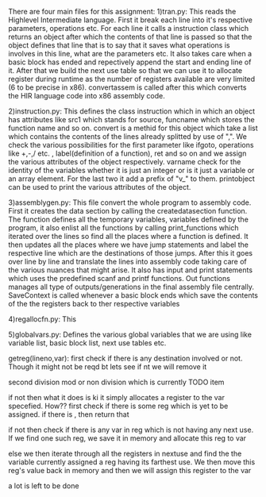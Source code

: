 There are four main files for this assignment:
1)tran.py: This reads the Highlevel Intermediate language. First it break each line into it's respective parameters, operations etc. For each line it calls a instruction class which returns an object after which the contents of that line is passed so that the object defines that line that is to say that it saves what operations is involves in this line, what are the parameters etc. It also takes care when a basic block has ended and repectively append the start and ending line of it. After that we build the next use table so that we can use it to allocate register during runtime as the number of registers available are very limited (6 to be precise in x86). convertassem is called after this which converts the HIR language code into x86 assembly code.  

2)instruction.py: This defines the class instruction which in which an object has attributes like src1 which stands for source, funcname which stores the function name and so on. convert is a methid for this object which take a list which contains the contents of the lines already splitted by use of ",". We check the various possibilities for the first parameter like ifgoto, operations like +,-,/ etc. , label(definition of a function), ret and so on and we assign the various attributes of the object respectively. varname check for the identity of the variables whether it is just an integer or is it just a variable or an array element. For the last two it add a prefix of "v_" to them. printobject can be used to print the various attributes of the object.


3)assemblygen.py: This file convert the whole program to assembly code. First it creates the data section by calling the createdatasection function. The function defines all the temporary variables, variables defined by the program, it also enlist all the functions by calling print_functions which iterated over the lines so find all the places where a function is defined. It then updates all the places where we have jump statements and label the respective line which are the destinations of those jumps. After this it goes over line by line and translate the lines into assembly code taking care of the various nuances that might arise. It also has input and print statements which uses the predefined scanf and printf functions. Out functions manages all type of outputs/generations in the final assembly file centrally. SaveContext is called whenever a basic block ends which save the contents of the the registers back to ther respective variables


4)regallocfn.py: This 

5)globalvars.py: Defines the various global variables that we are using like variable list, basic block list, next use tables etc.




getreg(lineno,var):
first check if there is any destination involved or not. Though it might not be reqd bt lets see if nt we  will remove it

second division mod or non division which is currently TODO item

if not then what it does is ki it simply allocates a register to the var specefied.
How??
first check if there is some reg which is yet to be assigned. if there is , then return that

if not then check if there is any var in reg which is not having any next use. If we find one such reg, we save it in memory and allocate this reg to var

else we then iterate through all the registers in nextuse and find the the variable currently assigned a reg having its farthest use. We then move this reg's value back in memory and then we will assign this register to the var


a lot is left to be done
